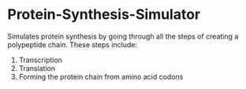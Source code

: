 # Protein-Synthesis-Simulator

Simulates protein synthesis by going through all the steps of creating a polypeptide chain. These steps include:
  1) Transcription
  2) Translation
  3) Forming the protein chain from amino acid codons
